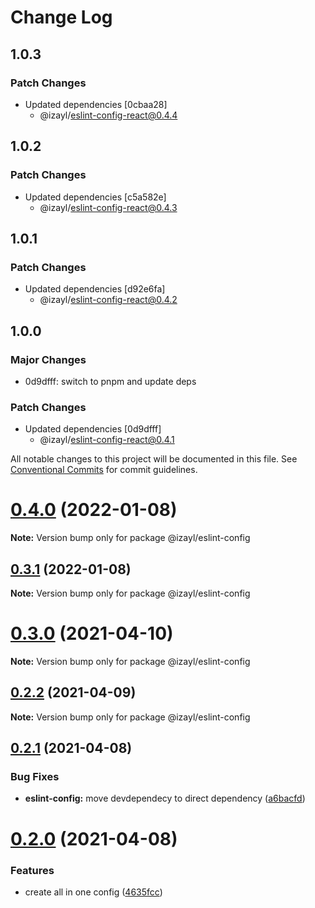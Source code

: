 # Change Log

## 1.0.3

### Patch Changes

- Updated dependencies [0cbaa28]
  - @izayl/eslint-config-react@0.4.4

## 1.0.2

### Patch Changes

- Updated dependencies [c5a582e]
  - @izayl/eslint-config-react@0.4.3

## 1.0.1

### Patch Changes

- Updated dependencies [d92e6fa]
  - @izayl/eslint-config-react@0.4.2

## 1.0.0

### Major Changes

- 0d9dfff: switch to pnpm and update deps

### Patch Changes

- Updated dependencies [0d9dfff]
  - @izayl/eslint-config-react@0.4.1

All notable changes to this project will be documented in this file.
See [Conventional Commits](https://conventionalcommits.org) for commit guidelines.

# [0.4.0](https://github.com/izayl/eslint-config/compare/v0.3.1...v0.4.0) (2022-01-08)

**Note:** Version bump only for package @izayl/eslint-config

## [0.3.1](https://github.com/izayl/eslint-config/compare/v0.3.0...v0.3.1) (2022-01-08)

**Note:** Version bump only for package @izayl/eslint-config

# [0.3.0](https://github.com/izayl/eslint-config/compare/v0.2.2...v0.3.0) (2021-04-10)

**Note:** Version bump only for package @izayl/eslint-config

## [0.2.2](https://github.com/izayl/eslint-config/compare/v0.2.1...v0.2.2) (2021-04-09)

**Note:** Version bump only for package @izayl/eslint-config

## [0.2.1](https://github.com/izayl/eslint-config/compare/v0.2.0...v0.2.1) (2021-04-08)

### Bug Fixes

- **eslint-config:** move devdependecy to direct dependency ([a6bacfd](https://github.com/izayl/eslint-config/commit/a6bacfdb9bc6da450d19499be46c5f733ba41001))

# [0.2.0](https://github.com/izayl/eslint-config/compare/v0.1.0...v0.2.0) (2021-04-08)

### Features

- create all in one config ([4635fcc](https://github.com/izayl/eslint-config/commit/4635fcccbff8d566fc66c0f4b865a58c605f6d26))
